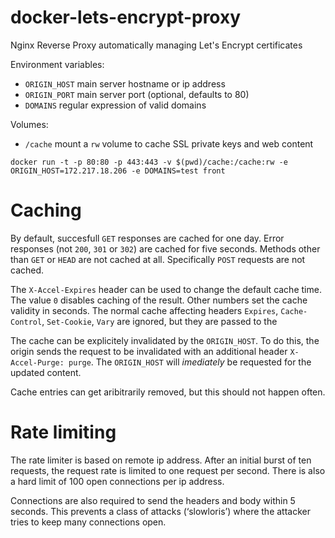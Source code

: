 # docker-lets-encrypt-proxy

Nginx Reverse Proxy automatically managing Let's Encrypt certificates

Environment variables:

* `ORIGIN_HOST` main server hostname or ip address
* `ORIGIN_PORT` main server port (optional, defaults to 80)
* `DOMAINS` regular expression of valid domains

Volumes:

* `/cache` mount a `rw` volume to cache SSL private keys and web content

```
docker run -t -p 80:80 -p 443:443 -v $(pwd)/cache:/cache:rw -e ORIGIN_HOST=172.217.18.206 -e DOMAINS=test front
```

# Caching

By default, succesfull `GET` responses are cached for one day. Error responses
(not `200`, `301` or `302`) are cached for five seconds. Methods other than
`GET` or `HEAD` are not cached at all. Specifically `POST` requests are not
cached.

The `X-Accel-Expires` header can be used to change the default cache time. The
value `0` disables caching of the result. Other numbers set the cache validity
in seconds. The normal cache affecting headers `Expires`, `Cache-Control`,
`Set-Cookie`, `Vary` are ignored, but they are passed to the 

The cache can be explicitely invalidated by the `ORIGIN_HOST`. To do this, the
origin sends the request to be invalidated with an additional header
`X-Accel-Purge: purge`. The `ORIGIN_HOST` will *imediately* be requested for the
updated content.

Cache entries can get aribitrarily removed, but this should not happen often.


# Rate limiting

The rate limiter is based on remote ip address. After an initial burst of ten
requests, the request rate is limited to one request per second. There is also
a hard limit of 100 open connections per ip address.

Connections are also required to send the headers and body within 5 seconds.
This prevents a class of attacks (‘slowloris’) where the attacker tries to keep
many connections open.
